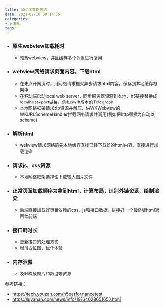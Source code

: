 ```yaml
---
title: h5优化策略总结
date: 2021-02-18 09:14:36
categories: 
- 计算机
tags:
---
```


- ### 原生webview加载耗时

  - 预热webview，并且缓存多个对象进行复用

- ### webview网络请求页面内容，下载html

  - 在未点开网页时，用网络请求框架异步请求html内容，保存到本地缓存框架中
  - 在移动端启动local web server，同步服务器资源到本地，h5链接替换成localhost+port链接，例如swift版本的Telegraph
  - 本地网络框架请求zip资源并解压，供WKWebview的WKURLSchemeHandler拦截网络请求并调用(例如把http替换为自动以scheme)

- ### 解析html

  - webview请求网络前先本地缓存查找已经下载好的html内容，直接进行加载渲染

- ### 请求js、css资源

  - 本地网络框架选择性下载较大图片文件

- ### 正常页面加载顺序为拿到html，计算布局，识别外链资源，绘制渲染

  - 后端直接加载好页面依赖的css，js和接口数据，拼接好一个最终版html返回给前端

- ### 接口耗时长 

  - 更新接口的处理方式
  - 增加占位图，优化体验

- ### 内存泄露

  - 及时释放图片和数组等资源





参考链接：

- https://tech.youzan.com/h5performancetest
- https://luyanan.com/news/info/19764028651650.html